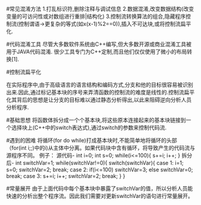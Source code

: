 #常见混淆方法
1.打乱标识符,删除注释与调试信息
2.数据混淆,改变数据结构(改变变量的可访问性或对数组进行重排|结构化)
3.控制流转换算法的组合,隐藏程序控制流(控制谓语->更复杂的等式(如x(x-1)%2==0)),插入不可达块,或将控制流扁平化.

#代码混淆工具
尽管大多数软件系统由C++编写,但大多数开源或商业混淆工具被用于JAVA代码混淆.
很少工具专门为C++定制,而且他们仅仅使用了微小的布局转换[1].

#控制流扁平化

在实际程序中,由于高级语言的语言结构和编码方式,分支和他的目标很容易被识别出来.因此,通过标记基本块的序号来弄清函数的控制流的难度是线性的.控制流扁平化其背后的思想是让分支的目标难以通过静态分析得出,以此来阻碍逆向分析人员分析程序.

#基础思想
将函数体拆分成一个个基本块,将这些原本连接起来的基本块链接到一个选择块上(C++中的switch表达式),通过switch的参数来控制代码流.

#遇到的困难
将循环(for do while)打成基本块时,不能简单地将循环的头部（for(int i;;)中的i)从主体中分离。如果代码块中含有循环，将导致产生的代码流与源程序不同。
例子：
源代码-
    int i=0;
    int s=0;
    while(i<=100){
        s+=i;
        i++;
    }
拆分后-
    int switchVar=1;
    while(switchVar!=0){
        switch(switchVar){
            case 1:
                i=1;
                s=0;
                switchVar=2;
                break;
            case 2:
                if(i<=100)
                    switchVar=3;
                else
                    switchVar=0;
                break;
            case 3:
                s+=i;
                i++;
                switchVar=2;
                break;
        }
    }


#常量展开
由于上面代码中每个基本块中暴露了switchVar的值，所以分析人员能快速的分析出整个程序流。因此我们需要对更新switchVar的语句进行常量展开。